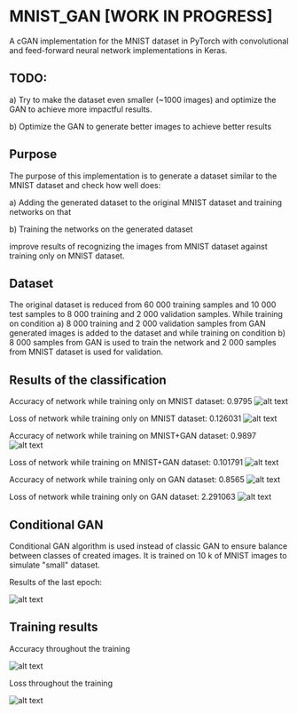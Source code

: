 # MNIST_GAN [WORK IN PROGRESS]
A cGAN implementation for the MNIST dataset in PyTorch with convolutional and feed-forward neural network implementations in Keras.

## TODO: 
a) Try to make the dataset even smaller (~1000 images) and optimize the GAN to achieve more impactful results.

b) Optimize the GAN to generate better images to achieve better results

## Purpose
The purpose of this implementation is to generate a dataset similar to the MNIST
dataset and check how well does:

a) Adding the generated dataset to the original MNIST dataset and training networks on that

b) Training the networks on the generated dataset

improve results of recognizing the images from MNIST dataset against training only on MNIST dataset.

## Dataset

The original dataset is reduced from 60 000 training samples and 10 000 test samples
to 8 000 training and 2 000 validation samples.
While training on condition a) 8 000 training and 2 000 validation samples from GAN generated images is added to the dataset and while training on condition b) 8 000 samples from GAN is used to train the network and 2 000 samples from MNIST dataset is used for validation.

## Results of the classification
Accuracy of network while training only on MNIST dataset: 0.9795
![alt text](https://github.com/Jkeezuz/MNIST_GAN/raw/master/ALL_RESULTS/cnnnetacc.png "Logo Title Text 1")

Loss of network while training only on MNIST dataset: 0.126031
![alt text](https://github.com/Jkeezuz/MNIST_GAN/raw/master/ALL_RESULTS/cnnnetloss.png "Logo Title Text 1")

Accuracy of network while training on MNIST+GAN dataset: 0.9897
![alt text](https://github.com/Jkeezuz/MNIST_GAN/raw/master/ALL_RESULTS/cnn_mixednetacc.png "Logo Title Text 1")

Loss of network while training on MNIST+GAN dataset: 0.101791
![alt text](https://github.com/Jkeezuz/MNIST_GAN/raw/master/ALL_RESULTS/cnn_mixednetloss.png "Logo Title Text 1")

Accuracy of network while training only on GAN dataset: 0.8565
![alt text](https://github.com/Jkeezuz/MNIST_GAN/raw/master/ALL_RESULTS/cnn_gannetacc.png "Logo Title Text 1")

Loss of network while training only on GAN dataset: 2.291063
![alt text](https://github.com/Jkeezuz/MNIST_GAN/raw/master/ALL_RESULTS/cnn_gannetloss.png "Logo Title Text 1")

## Conditional GAN
Conditional GAN algorithm is used instead of classic GAN to ensure balance
between classes of created images.
It is trained on 10 k of MNIST images to simulate "small" dataset.

Results of the last epoch:

![alt text](https://github.com/Jkeezuz/MNIST_GAN/raw/master/GAN_RESULTS/GAN_SAMPLES/samples/last_epoch.png "Logo Title Text 1")

## Training results

Accuracy throughout the training

![alt text](https://github.com/Jkeezuz/MNIST_GAN/raw/master/GAN_RESULTS/GAN_SAVES/save/accuracy.png  "Logo Title Text 1")

Loss throughout the training

![alt text](https://github.com/Jkeezuz/MNIST_GAN/raw/master/GAN_RESULTS/GAN_SAVES/save/loss.png  "Logo Title Text 1")
